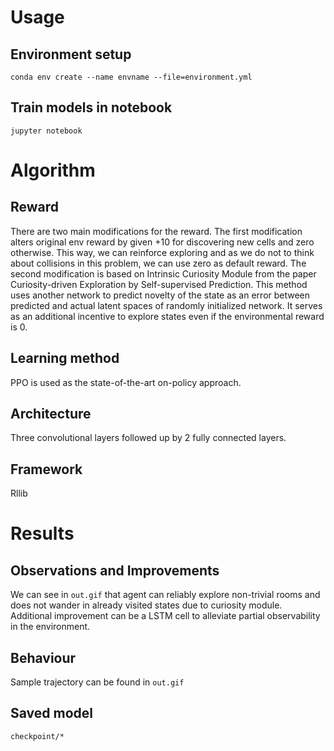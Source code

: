 # Usage

## Environment setup

```
conda env create --name envname --file=environment.yml
```
## Train models in notebook

```
jupyter notebook
```
# Algorithm
## Reward
There are two main modifications for the reward. The first modification alters original env reward by given +10 for discovering new cells and zero otherwise. This way, we can reinforce exploring and as we do not to think about collisions in this problem, we can use zero as default reward. The second modification is based on Intrinsic Curiosity Module from the paper Curiosity-driven Exploration by Self-supervised Prediction. This method uses another network to predict novelty of the state as an error between predicted and actual latent spaces of randomly initialized network. It serves as an additional incentive to explore states even if the environmental reward is 0.

## Learning method

PPO is used as the state-of-the-art on-policy approach.

## Architecture

Three convolutional layers followed up by 2 fully connected layers.

## Framework

Rllib

# Results

## Observations and Improvements

We can see in ```out.gif``` that agent can reliably explore non-trivial rooms and does not wander in already visited states due to curiosity module. Additional improvement can be a LSTM cell to alleviate partial observability in the environment.
## Behaviour

Sample trajectory can be found in ```out.gif```

## Saved model

```checkpoint/*```

